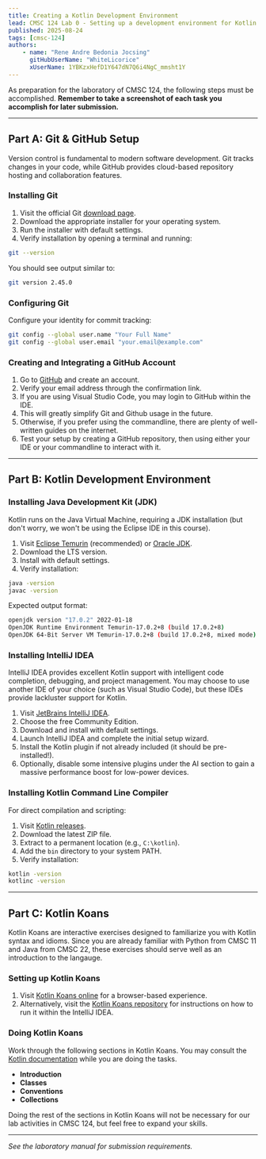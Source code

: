 ```yaml
---
title: Creating a Kotlin Development Environment
lead: CMSC 124 Lab 0 - Setting up a development environment for Kotlin programming, with Git for version control.
published: 2025-08-24
tags: [cmsc-124]
authors:
    - name: "Rene Andre Bedonia Jocsing"
      gitHubUserName: "WhiteLicorice"
      xUserName: 1YBKzxHefD1Y647dN7Q6i4NgC_mmsht1Y
---
```


As preparation for the laboratory of CMSC 124, the following steps must be accomplished. **Remember to take a screenshot of each task you accomplish for later submission.**

---

## Part A: Git & GitHub Setup

Version control is fundamental to modern software development. Git tracks changes in your code, while GitHub provides cloud-based repository hosting and collaboration features.

### Installing Git

1. Visit the official Git [download page](https://git-scm.com/downloads).
2. Download the appropriate installer for your operating system.
3. Run the installer with default settings.
4. Verify installation by opening a terminal and running:

```bash
git --version
```

You should see output similar to:
```bash
git version 2.45.0
```

### Configuring Git

Configure your identity for commit tracking:

```bash
git config --global user.name "Your Full Name"
git config --global user.email "your.email@example.com"
```

### Creating and Integrating a GitHub Account

1. Go to [GitHub](https://github.com) and create an account.
2. Verify your email address through the confirmation link.
3. If you are using Visual Studio Code, you may login to GitHub within the IDE.
4. This will greatly simplify Git and Github usage in the future.
5. Otherwise, if you prefer using the commandline, there are plenty of well-written guides on the internet.
6. Test your setup by creating a GitHub repository, then using either your IDE or your commandline to interact with it.

---

## Part B: Kotlin Development Environment

### Installing Java Development Kit (JDK)

Kotlin runs on the Java Virtual Machine, requiring a JDK installation (but don't worry, we won't be using the Eclipse IDE in this course).

1. Visit [Eclipse Temurin](https://adoptium.net/) (recommended) or [Oracle JDK](https://www.oracle.com/java/technologies/downloads/).
2. Download the LTS version.
3. Install with default settings.
4. Verify installation:

```bash
java -version
javac -version
```

Expected output format:
```bash
openjdk version "17.0.2" 2022-01-18
OpenJDK Runtime Environment Temurin-17.0.2+8 (build 17.0.2+8)
OpenJDK 64-Bit Server VM Temurin-17.0.2+8 (build 17.0.2+8, mixed mode)
```

### Installing IntelliJ IDEA

IntelliJ IDEA provides excellent Kotlin support with intelligent code completion, debugging, and project management. You may choose to use another IDE of your choice (such as Visual Studio Code), but these IDEs provide lackluster support for Kotlin.

1. Visit [JetBrains IntelliJ IDEA](https://www.jetbrains.com/idea/).
2. Choose the free Community Edition.
3. Download and install with default settings.
4. Launch IntelliJ IDEA and complete the initial setup wizard.
5. Install the Kotlin plugin if not already included (it should be pre-installed!).
6. Optionally, disable some intensive plugins under the AI section to gain a massive performance boost for low-power devices.

### Installing Kotlin Command Line Compiler

For direct compilation and scripting:

1. Visit [Kotlin releases](https://kotlinlang.org/docs/command-line.html).
2. Download the latest ZIP file.
3. Extract to a permanent location (e.g., `C:\kotlin`).
4. Add the `bin` directory to your system PATH.
5. Verify installation:

```bash
kotlin -version
kotlinc -version
```

---

## Part C: Kotlin Koans

Kotlin Koans are interactive exercises designed to familiarize you with Kotlin syntax and idioms. Since you are already familiar with Python from CMSC 11 and Java from CMSC 22, these exercises should serve well as an introduction to the langauge.

### Setting up Kotlin Koans

1. Visit [Kotlin Koans online](https://play.kotlinlang.org/koans) for a browser-based experience.
2. Alternatively, visit the [Kotlin Koans repository](https://github.com/Kotlin/kotlin-koans-edu) for instructions on how to run it within the IntelliJ IDEA.

### Doing Kotlin Koans

Work through the following sections in Kotlin Koans. You may consult the [Kotlin documentation](https://kotlinlang.org/docs/home.html) while you are doing the tasks.

- **Introduction**
- **Classes**
- **Conventions**
- **Collections**

Doing the rest of the sections in Kotlin Koans will not be necessary for our lab activities in CMSC 124, but feel free to expand your skills.

---

*See the laboratory manual for submission requirements.*